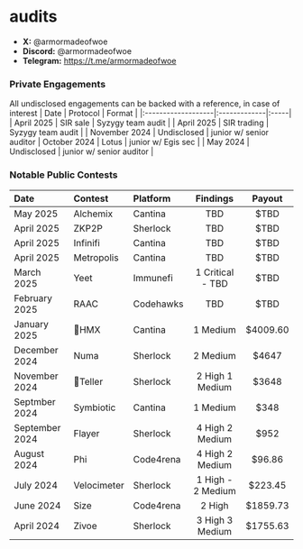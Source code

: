# audits

- **X:** @armormadeofwoe
- **Discord:** @armormadeofwoe
- **Telegram:** https://t.me/armormadeofwoe


### Private Engagements
All undisclosed engagements can be backed with a reference, in case of interest
| Date             | Protocol    | Format |
|:-------------------|:-------------|:-----|
| April 2025  | SIR sale  | Syzygy team audit |
| April 2025 | SIR trading | Syzygy team audit |
| November 2024 | Undisclosed | junior w/ senior auditor
| October 2024 | Lotus | junior w/ Egis sec |
| May 2024 | Undisclosed | junior w/ senior auditor |


### Notable Public Contests
| Date             | Contest                                                                       | Platform                                                                                 | Findings | Payout |
|:-------------------|:------------------------------------------------------------------------------|:--------------------------------------------------------------------------------------------|:-------:|:-------:|
|May 2025  | Alchemix | Cantina | TBD |$TBD |
|April 2025  | ZKP2P | Sherlock | TBD |$TBD |
|April 2025  | Infinifi | Cantina | TBD |$TBD |
|April 2025  | Metropolis | Cantina | TBD |$TBD |
|March 2025  | Yeet | Immunefi | 1 Critical - TBD |$TBD |
|February 2025  | RAAC | Codehawks | TBD| $TBD|
|January 2025  | 🥉HMX  | Cantina | 1 Medium  | $4009.60 |
|December 2024  | Numa | Sherlock | 2 Medium  | $4647 |
|November 2024  | 🥈Teller | Sherlock | 2 High 1 Medium  | $3648| 
|Septmber 2024  | Symbiotic | Cantina | 1 Medium  | $348|
|September 2024  | Flayer | Sherlock | 4 High 2 Medium | $952|
|August 2024  | Phi | Code4rena | 4 High 2 Medium | $96.86|
|July 2024  | Velocimeter | Sherlock | 1 High - 2 Medium  | $223.45|
|June 2024  | Size | Code4rena | 2 High  | $1859.73|
|April 2024  | Zivoe | Sherlock | 3 High 3 Medium | $1755.63|

